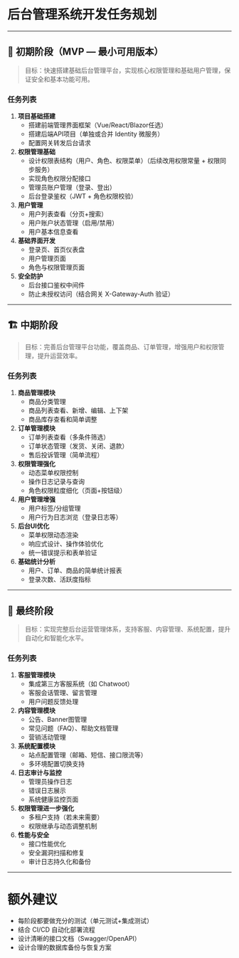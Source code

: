 # 后台管理系统开发任务规划

------

## 🚀 初期阶段（MVP — 最小可用版本）

> 目标：快速搭建基础后台管理平台，实现核心权限管理和基础用户管理，保证安全和基本功能可用。

### 任务列表

1. **项目基础搭建**
   - 搭建前端管理界面框架（Vue/React/Blazor任选）
   - 搭建后端API项目（单独或合并 Identity 微服务）
   - 配置网关转发后台请求
2. **权限管理基础**
   - 设计权限表结构（用户、角色、权限菜单）（后续改用权限常量 + 权限同步服务）
   - 实现角色权限分配接口
   - 管理员账户管理（登录、登出）
   - 后台登录鉴权（JWT + 角色权限校验）
3. **用户管理**
   - 用户列表查看（分页+搜索）
   - 用户账户状态管理（启用/禁用）
   - 用户基本信息查看
4. **基础界面开发**
   - 登录页、首页仪表盘
   - 用户管理页面
   - 角色与权限管理页面
5. **安全防护**
   - 后台接口鉴权中间件
   - 防止未授权访问（结合网关 X-Gateway-Auth 验证）

------

## 🏗️ 中期阶段

> 目标：完善后台管理平台功能，覆盖商品、订单管理，增强用户和权限管理，提升运营效率。

### 任务列表

1. **商品管理模块**
   - 商品分类管理
   - 商品列表查看、新增、编辑、上下架
   - 商品库存查看和简单调整
2. **订单管理模块**
   - 订单列表查看（多条件筛选）
   - 订单状态管理（发货、关闭、退款）
   - 售后投诉管理（简单流程）
3. **权限管理强化**
   - 动态菜单权限控制
   - 操作日志记录与查询
   - 角色权限粒度细化（页面+按钮级）
4. **用户管理增强**
   - 用户标签/分组管理
   - 用户行为日志浏览（登录日志等）
5. **后台UI优化**
   - 菜单权限动态渲染
   - 响应式设计、操作体验优化
   - 统一错误提示和表单验证
6. **基础统计分析**
   - 用户、订单、商品的简单统计报表
   - 登录次数、活跃度指标

------

## 🌟 最终阶段

> 目标：实现完整后台运营管理体系，支持客服、内容管理、系统配置，提升自动化和智能化水平。

### 任务列表

1. **客服管理模块**
   - 集成第三方客服系统（如 Chatwoot）
   - 客服会话管理、留言管理
   - 用户问题反馈处理
2. **内容管理模块**
   - 公告、Banner图管理
   - 常见问题（FAQ）、帮助文档管理
   - 营销活动管理
3. **系统配置模块**
   - 站点配置管理（邮箱、短信、接口限流等）
   - 多环境配置切换支持
4. **日志审计与监控**
   - 管理员操作日志
   - 错误日志展示
   - 系统健康监控页面
5. **权限管理进一步强化**
   - 多租户支持（若未来需要）
   - 权限继承与动态调整机制
6. **性能与安全**
   - 接口性能优化
   - 安全漏洞扫描和修复
   - 审计日志持久化和备份

------

# 额外建议

- 每阶段都要做充分的测试（单元测试+集成测试）
- 结合 CI/CD 自动化部署流程
- 设计清晰的接口文档（Swagger/OpenAPI）
- 设计合理的数据库备份与恢复方案